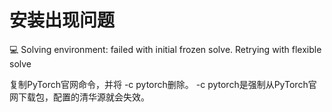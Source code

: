 # 安装出现问题

 :computer: Solving environment: failed with initial frozen solve. Retrying with flexible solve

复制PyTorch官网命令，并将 -c pytorch删除。
-c pytorch是强制从PyTorch官网下载包，配置的清华源就会失效。

